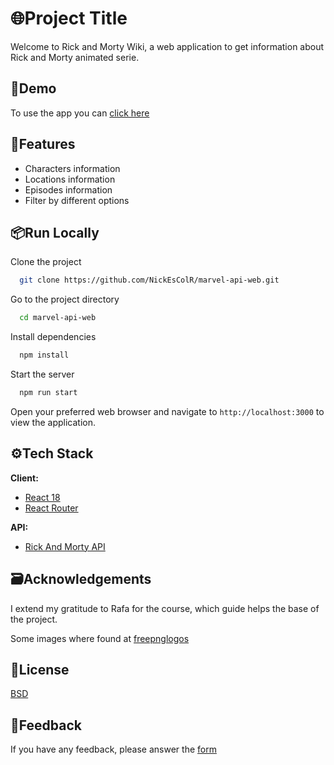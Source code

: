 
# 🌐Project Title

Welcome to Rick and Morty Wiki, a web application to get information about Rick and Morty animated serie.

## 🚀Demo

To use the app you can [click here](https://peaceful-kheer-14d5ff.netlify.app)

## 💭Features

- Characters information
- Locations information
- Episodes information
- Filter by different options

## 📦Run Locally

Clone the project

```bash
  git clone https://github.com/NickEsColR/marvel-api-web.git
```

Go to the project directory

```bash
  cd marvel-api-web
```

Install dependencies

```bash
  npm install
```

Start the server

```bash
  npm run start
```

Open your preferred web browser and navigate to `http://localhost:3000` to view the application.

## ⚙Tech Stack

**Client:**

- [React 18](https://reactjs.org/)
- [React Router](https://reactrouter.com/en/main)

**API:**

- [Rick And Morty API](https://rickandmortyapi.com)

## 🗃Acknowledgements

I extend my gratitude to Rafa for the course, which guide helps the base of the project.

Some images where found at [freepnglogos](https://www.freepnglogos.com/)

## 📘License

[BSD](https://choosealicense.com/licenses/bsd-3-clause/)

## 🤝Feedback

If you have any feedback, please answer the [form](https://forms.gle/PvyYx58zM8nHFNbJ7)
